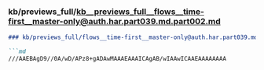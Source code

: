 ### kb/previews_full/kb__previews_full__flows__time-first__master-only@auth.har.part039.md.part002.md

```md
### kb/previews_full/flows__time-first__master-only@auth.har.part039.md (part 002)

```md
///AAEBAgD9//0A/wD/APz8+gADAwMAAAEAAAICAgAB/wIAAwICAAEAAAAAAAA
```

```

```
